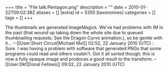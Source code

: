 +++
title = "File talk:Pentagon.png"
description = ""
date = 2010-01-22T09:02:38Z
aliases = []
[extra]
id = 5350
[taxonomies]
categories = []
tags = []
+++

The thumbnails are generated ImageMagick. We've had problems with IM in the past (that wound up taking down the whole site due to queued thumbnailing requests; See the Dragon Curve animation.), so be gentle with it... --[[User:Short Circuit|Michael Mol]] 02:52, 22 January 2010 (UTC)
: Sure. I was having a problem with software that generated PNGs that some programs could read and others couldn't. Got it all sorted though; this is now a fully opaque image and produces a good result to the transform. –[[User:Dkf|Donal Fellows]] 09:02, 22 January 2010 (UTC)
